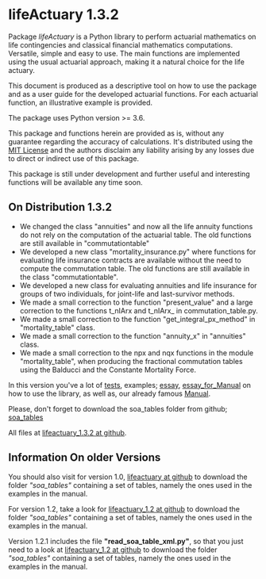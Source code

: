 # lifeActuary 1.3.2
Package *lifeActuary* is a Python library to perform actuarial mathematics on life contingencies and classical financial mathematics computations. Versatile, simple and easy to use. The main functions are implemented using the usual actuarial approach, making it a natural choice for the life actuary.

This document is produced as a descriptive tool on how to use the package and as a user guide for the developed actuarial functions. For each actuarial function, an illustrative example is provided. 
        
The package uses Python version >= 3.6.

This package and functions herein are provided as is, without any guarantee regarding the accuracy of calculations. It's distributed using the [MIT License](https://en.wikipedia.org/wiki/MIT_License) and the authors disclaim any liability arising by any losses due to direct or indirect use of this package.
    
This package is still under development and further useful and interesting functions will be available any time soon.

## On Distribution 1.3.2
- We changed the class "annuities" and now all the life annuity functions do not rely on the computation of the actuarial table. The old functions are still available in "commutationtable"
- We developed a new class "mortality_insurance.py" where functions for evaluating life insurance contracts are available without the need to compute the commutation table. The old functions are still available in the class "commutationtable".
- We developed a new class for evaluating annuities and life insurance for groups of two individuals, for joint-life and last-survivor methods.
- We made a small correction to the function "present_value" and a large correction to the functions t_nIArx and t_nIArx_ in commutation_table.py.
- We made a small correction to the function "get_integral_px_method" in "mortality_table" class.
- We made a small correction to the function "annuity_x" in "annuities" class.
- We made a small correction to the npx and nqx functions in the module "mortality_table", when producing the fractional commutation tables using the Balducci and the Constante Mortality Force.

In this version you've a lot of [tests](https://github.com/parcr/LifeActuary_1.3.2/tree/main/tests), examples; [essay](https://github.com/parcr/LifeActuary_1.3.2/tree/main/essay),  [essay_for_Manual](https://github.com/parcr/LifeActuary_1.3.2/tree/main/essay_for_Manual) on how to use the library, as well as, our already famous [Manual](https://github.com/parcr/lifeActuary_1.3.2/blob/main/info/lifeActuary_v1_3_2.pdf).

Please, don't forget to download the soa_tables folder from github; [soa_tables](https://github.com/parcr/lifeActuary_1.3.2)

All files at [lifeactuary_1.3.2 at github](https://github.com/parcr/lifeactuary_1.3.2).

## Information On older Versions
You should also visit for version 1.0, [lifeactuary at github](https://github.com/parcr/lifeactuary) to download the folder *"soa_tables"* containing a set of tables, namely the ones used in the examples in the manual.

For version 1.2, take a look for  [lifeactuary_1.2 at github](https://github.com/parcr/lifeactuary_1.2) to download the folder *"soa_tables"* containing a set of tables, namely the ones used in the examples in the manual.

Version 1.2.1 includes the file **"read_soa_table_xml.py"**, so that you just need to a look at  [lifeactuary_1.2 at github](https://github.com/parcr/lifeactuary_1.2) to download the folder *"soa_tables"* containing a set of tables, namely the ones used in the examples in the manual.